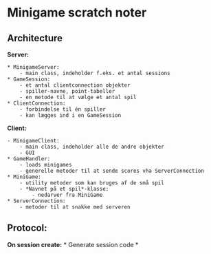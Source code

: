 
# Minigame scratch noter

## Architecture

**Server:**

	* MinigameServer: 
		- main class, indeholder f.eks. et antal sessions
	* GameSession: 
		- et antal clientconnection objekter
		- spiller-navne, point-tabeller
		- en metode til at vælge et antal spil
	* ClientConnection: 
		- forbindelse til én spiller
		- kan lægges ind i en GameSession


**Client:**

	- MinigameClient:
		- main class, indeholder alle de andre objekter
		- GUI
	* GameHandler:
		- loads minigames
		- generelle metoder til at sende scores vha ServerConnection
	* MiniGame:
		- utility metoder som kan bruges af de små spil
		- *Navnet på et spil*-klasse:
			- nedarver fra MiniGame
	* ServerConnection:
		- metoder til at snakke med serveren
	
## Protocol:

**On session create:**
	* Generate session code
	* 

